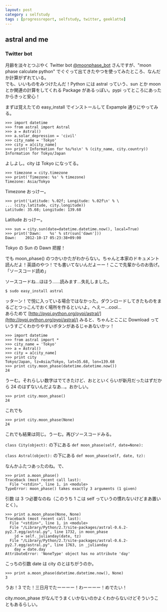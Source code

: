 ```yaml
---
layout: post
category : selfstudy
tags : [progressreport, selfstudy, twitter, geeklatte]
---
```

## astral and me

### Twitter bot
月齢を淡々とつぶやく Twitter bot [@moonphase_bot](https://twitter.com/moonphase_bot) さんですが、"moon phase calculate python" でぐぐって出てきたやつを使ってみたところ、なんだか計算がずれている。  
でも、いいものをみつけたんだ！Python には astral っていう、sun とか moon とか関連の計算をしてくれる Package があるっぽい。pypi ってところにあったからきっと安心！

まずは覚えたての easy_install でインストールして Expample 通りにやってみる。

	>>> import datetime
	>>> from astral import Astral
	>>> a = Astral()
	>>> a.solar_depression = 'civil'
	>>> city_name = 'Tokyo'
	>>> city = a[city_name]
	>>> print('Information for %s/%s\n' % (city_name, city.country))
	Information for Tokyo/Japan

よしよし。city は Tokyo になってる。

	>>> timezone = city.timezone
	>>> print('Timezone: %s' % timezone)
	Timezone: Asia/Tokyo

Timezone おっけー。

	>>> print('Latitude: %.02f; Longitude: %.02f\n' % \
	... (city.latitude, city.longitude))
	Latitude: 35.68; Longitude: 139.68

Latitude おっけー。

	>>> sun = city.sun(date=datetime.datetime.now(), local=True)
	>>> print('Dawn:    %s' % str(sun['dawn']))
	Dawn:    2012-10-17 05:23:38+09:00

Tokyo の Sun の Dawn 把握！

でも moon_phase() のつかいかたがわからない。ちゃんと本家のドキュメント読んだよ！英語のやつ！でも書いてないんだよーー！ここで先輩からのお告げ。  
「ソースコード読め」

ソースコードね…ほほう……読みます…失礼しました。

	$ sudo easy_install astral

ッターン！で悦に入っている場合ではなかった。ダウンロードしてきたものをまるごとつっこんでおく場所を作るといいよ。へえー…cool...    
あらためて [http://pypi.python.org/pypi/astral/](http://pypi.python.org/pypi/astral/) みると、ちゃんとここに Download っていうすごくわかりやすいボタンがあるじゃあないかッ！

	>>> import datetime
	>>> from astral import *
	>>> city_name = 'Tokyo'
	>>> a = Astral()
	>>> city = a[city_name]
	>>> print city
	Tokyo/Japan, tz=Asia/Tokyo, lat=35.68, lon=139.68
	>>> print city.moon_phase(datetime.datetime.now())
	24

うーむ。それらしい数字はでてきたけど、おとといくらいが新月だったはずだから 24 のはずないんだよなあ…。おかしい。

	>>> print city.moon_phase()
	24

これでも

	>>> print city.moon_phase(None)
	24

これでも結果は同じ。うーむ。再びソースコードみる。

`class City(object):` の下にある `def moon_phase(self, date=None):` 

`class Astral(object):` の下にある `def moon_phase(self, date, tz):`

なんかふたつあったのね。で、

	>>> print a.moon_phase()
	Traceback (most recent call last):
	  File "<stdin>", line 1, in <module>
	TypeError: moon_phase() takes exactly 3 arguments (1 given)

引数 は 3 つ必要なのね（このうち 1 こは self っていうの慣れないけどまあ置いとく）。

	>>> print a.moon_phase(None, None)
	Traceback (most recent call last):
	  File "<stdin>", line 1, in <module>
	  File "/Library/Python/2.7/site-packages/astral-0.6.2-py2.7.egg/astral.py", line 1732, in moon_phase
	    jd = self._julianday(date, tz)
	  File "/Library/Python/2.7/site-packages/astral-0.6.2-py2.7.egg/astral.py", line 1763, in _julianday
	    day = date.day
	AttributeError: 'NoneType' object has no attribute 'day'

こっちの引数 date は city のとはちがうのか。

	>>> print a.moon_phase(datetime.datetime.now(), None)
	3

うお！3 でた！三日月でたーーーー！わーーーー！めでたい！

city.moon_phase がなんでうまくいかないのかよくわからないけどそういうこともあるらしい。

